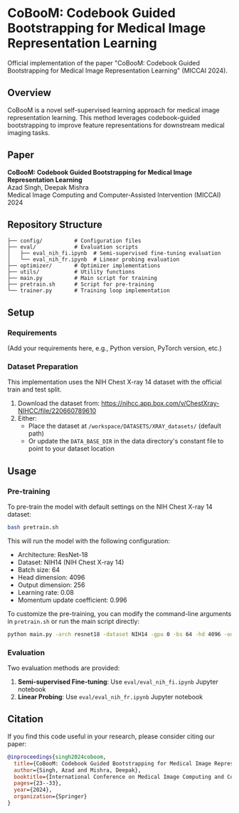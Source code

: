# CoBooM: Codebook Guided Bootstrapping for Medical Image Representation Learning

Official implementation of the paper "CoBooM: Codebook Guided Bootstrapping for Medical Image Representation Learning" (MICCAI 2024).

## Overview

CoBooM is a novel self-supervised learning approach for medical image representation learning. This method leverages codebook-guided bootstrapping to improve feature representations for downstream medical imaging tasks.

## Paper

**CoBooM: Codebook Guided Bootstrapping for Medical Image Representation Learning**  
Azad Singh, Deepak Mishra  
Medical Image Computing and Computer-Assisted Intervention (MICCAI) 2024



## Repository Structure

```
├── config/          # Configuration files
├── eval/            # Evaluation scripts
│   ├── eval_nih_fi.ipynb  # Semi-supervised fine-tuning evaluation
│   └── eval_nih_fr.ipynb  # Linear probing evaluation
├── optimizer/       # Optimizer implementations
├── utils/           # Utility functions
├── main.py          # Main script for training
├── pretrain.sh      # Script for pre-training
└── trainer.py       # Training loop implementation
```

## Setup

### Requirements

(Add your requirements here, e.g., Python version, PyTorch version, etc.)

### Dataset Preparation

This implementation uses the NIH Chest X-ray 14 dataset with the official train and test split.

1. Download the dataset from: https://nihcc.app.box.com/v/ChestXray-NIHCC/file/220660789610
2. Either:
   - Place the dataset at `/workspace/DATASETS/XRAY_datasets/` (default path)
   - Or update the `DATA_BASE_DIR` in the data directory's constant file to point to your dataset location

## Usage

### Pre-training

To pre-train the model with default settings on the NIH Chest X-ray 14 dataset:

```bash
bash pretrain.sh
```

This will run the model with the following configuration:
- Architecture: ResNet-18
- Dataset: NIH14 (NIH Chest X-ray 14)
- Batch size: 64
- Head dimension: 4096
- Output dimension: 256
- Learning rate: 0.08
- Momentum update coefficient: 0.996

To customize the pre-training, you can modify the command-line arguments in `pretrain.sh` or run the main script directly:

```bash
python main.py -arch resnet18 -dataset NIH14 -gpu 0 -bs 64 -hd 4096 -od 256 -lr 0.08 -mu 0.996 -ver v1
```

### Evaluation

Two evaluation methods are provided:

1. **Semi-supervised Fine-tuning**: Use `eval/eval_nih_fi.ipynb` Jupyter notebook
2. **Linear Probing**: Use `eval/eval_nih_fr.ipynb` Jupyter notebook

## Citation

If you find this code useful in your research, please consider citing our paper:

```bibtex
@inproceedings{singh2024coboom,
  title={CoBooM: Codebook Guided Bootstrapping for Medical Image Representation Learning},
  author={Singh, Azad and Mishra, Deepak},
  booktitle={International Conference on Medical Image Computing and Computer-Assisted Intervention},
  pages={23--33},
  year={2024},
  organization={Springer}
}
```
